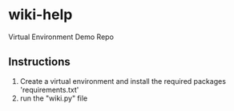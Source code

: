 # wiki-help
Virtual Environment Demo Repo

## Instructions

1. Create a virtual environment and install the required packages 'requirements.txt' 
2. run the "wiki.py" file 